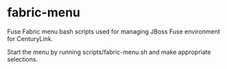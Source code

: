 fabric-menu
===========

Fuse Fabric menu bash scripts used for managing JBoss Fuse environment for CenturyLink.

Start the menu by running scripts/fabric-menu.sh and make appropriate selections.